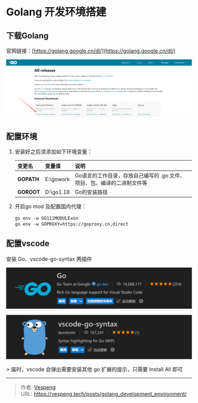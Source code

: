 # Golang 开发环境搭建


## 下载Golang

官网链接：[https://golang.google.cn/dl/](https://golang.google.cn/dl/)

![3326ab02-a030-4902-8934-f95eca5b628c](./images/3326ab02-a030-4902-8934-f95eca5b628c.png)

## 配置环境

1. 安装好之后须添加如下环境变量：

   | 变更名        | 变量值       | 说明                                      |
      | ---------- | --------- | --------------------------------------- |
   | **GOPATH** | E:\gowork | Go语言的工作目录，存放自己编写的 .go 文件、项目、包、编译的二进制文件等 |
   | **GOROOT** | D:\go1.18 | Go的安装路径                                 |

2. 开启go mod 及配置国内代理：

   ```shell
   go env -w GO111MODULE=on
   go env -w GOPROXY=https://goproxy.cn,direct
   ```

## 配置vscode

安装 Go、vscode-go-syntax 两插件

![loading-ag-117](./images/079a6176-fba0-4c94-abe8-aff760e2b4b4.png)

![loading-ag-119](./images/18e22d51-224a-478b-b134-dc808b31b958.png)

&gt;  届时，vscode 会弹出需要安装其他 go 扩展的提示，只需要 Install All 即可 






---

> 作者: [Vespeng](https://github.com/vespeng/)  
> URL: https://vespeng.tech/posts/golang_development_environment/  

